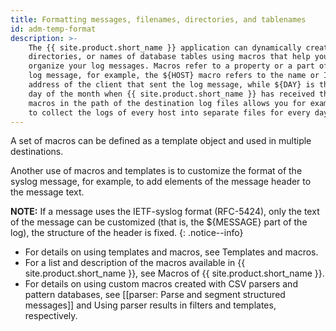 ```yaml
---
title: Formatting messages, filenames, directories, and tablenames
id: adm-temp-format
description: >-
    The {{ site.product.short_name }} application can dynamically create filenames,
    directories, or names of database tables using macros that help you
    organize your log messages. Macros refer to a property or a part of the
    log message, for example, the ${HOST} macro refers to the name or IP
    address of the client that sent the log message, while ${DAY} is the
    day of the month when {{ site.product.short_name }} has received the message. Using these
    macros in the path of the destination log files allows you for example,
    to collect the logs of every host into separate files for every day.
---
```


A set of macros can be defined as a template object and used in multiple
destinations.

Another use of macros and templates is to customize the format of the
syslog message, for example, to add elements of the message header to
the message text.

**NOTE:** If a message uses the IETF-syslog format (RFC-5424), only the text
of the message can be customized (that is, the ${MESSAGE} part of the
log), the structure of the header is fixed.
{: .notice--info}

- For details on using templates and macros, see
    Templates and macros.
- For a list and description of the macros available in {{ site.product.short_name }},
    see Macros of {{ site.product.short_name }}.
- For details on using custom macros created with CSV parsers and
    pattern databases, see [[parser: Parse and segment structured messages]]
    and Using parser results in filters and templates, respectively.
